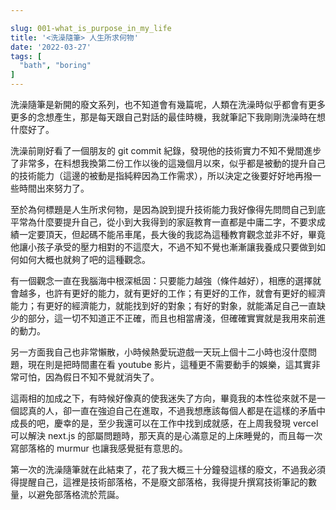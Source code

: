 ```yaml
---

slug: 001-what_is_purpose_in_my_life
title: '<洗澡隨筆> 人生所求何物'
date: '2022-03-27'
tags: [
  "bath", "boring"
]
---
```


洗澡隨筆是新開的廢文系列，也不知道會有幾篇呢，人類在洗澡時似乎都會有更多更多的念想產生，那是每天跟自己對話的最佳時機，我就筆記下我剛剛洗澡時在想什麼好了。

洗澡前剛好看了一個朋友的 git commit 紀錄，發現他的技術實力不知不覺間進步了非常多，在料想我換第二份工作以後的這幾個月以來，似乎都是被動的提升自己的技術能力（這邊的被動是指純粹因為工作需求），所以決定之後要好好地再撥一些時間出來努力了。

至於為何標題是人生所求何物，是因為說到提升技術能力我好像得先問問自己到底平常為什麼要提升自己，從小到大我得到的家庭教育一直都是中庸二字，不要求成績一定要頂天，但起碼不能吊車尾，長大後的我認為這種教育觀念並非不好，畢竟他讓小孩子承受的壓力相對的不這麼大，不過不知不覺也漸漸讓我養成只要做到如何如何大概也就夠了吧的這種觀念。

有一個觀念一直在我腦海中根深柢固：只要能力越強（條件越好），相應的選擇就會越多，也許有更好的能力，就有更好的工作；有更好的工作，就會有更好的經濟能力；有更好的經濟能力，就能找到好的對象；有好的對象，就能滿足自己一直缺少的部分，這一切不知道正不正確，而且也相當膚淺，但確確實實就是我用來前進的動力。

另一方面我自己也非常懶散，小時候熱愛玩遊戲一天玩上個十二小時也沒什麼問題，現在則是把時間畫在看 youtube 影片，這種更不需要動手的娛樂，這其實非常可怕，因為假日不知不覺就消失了。

這兩相的加成之下，有時候好像真的使我迷失了方向，畢竟我的本性從來就不是一個認真的人，卻一直在強迫自己在進取，不過我想應該每個人都是在這樣的矛盾中成長的吧，慶幸的是，至少我還可以在工作中找到成就感，在上周我發現 vercel 可以解決 next.js 的部屬問題時，那天真的是心滿意足的上床睡覺的，而且每一次寫部落格的 murmur 也讓我感覺挺有意思的。

第一次的洗澡隨筆就在此結束了，花了我大概三十分鐘發這樣的廢文，不過我必須得提醒自己，這裡是技術部落格，不是廢文部落格，我得提升撰寫技術筆記的數量，以避免部落格流於荒誕。